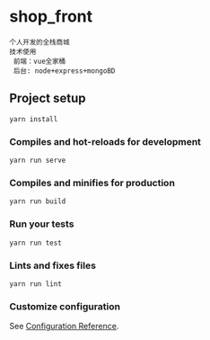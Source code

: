 # shop_front
```
个人开发的全栈商城
技术使用 
 前端：vue全家桶
 后台: node+express+mongoBD
```
## Project setup
```
yarn install
```

### Compiles and hot-reloads for development
```
yarn run serve
```

### Compiles and minifies for production
```
yarn run build
```

### Run your tests
```
yarn run test
```

### Lints and fixes files
```
yarn run lint
```

### Customize configuration
See [Configuration Reference](https://cli.vuejs.org/config/).
